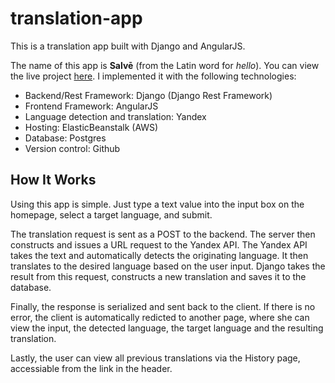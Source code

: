 # translation-app
This is a translation app built with Django and AngularJS.

The name of this app is **Salvē** (from the Latin word for *hello*). You can view the live project [here][1]. I implemented it with the following technologies:


- Backend/Rest Framework: Django (Django Rest Framework)
- Frontend Framework: AngularJS
- Language detection and translation: Yandex
- Hosting: ElasticBeanstalk (AWS)
- Database: Postgres
- Version control: Github

## How It Works

Using this app is simple. Just type a text value into the input box on the homepage, select a target language, and submit.

The translation request is sent as a POST to the backend. The server then constructs and issues a URL request to the Yandex API. The Yandex API takes the text and automatically detects the originating language. It then translates to the desired language based on the user input. Django takes the result from this request, constructs a new translation and saves it to the database. 

Finally, the response is serialized and sent back to the client. If there is no error, the client is automatically redicted to another page, where she can view the input, the detected language, the target language and the resulting translation.

Lastly, the user can view all previous translations via the History page, accessiable from the link in the header.

[1]: http://translator.us-west-2.elasticbeanstalk.com


